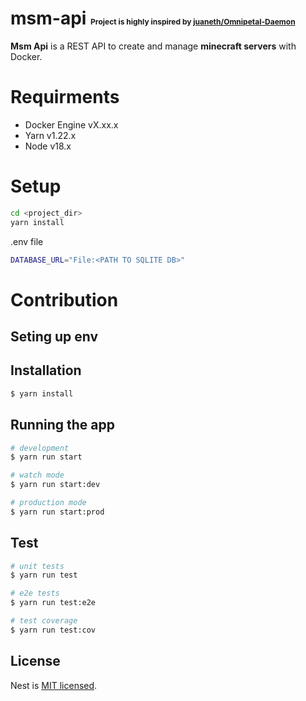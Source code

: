 # msm-api <span style="font-size:12px">Project is highly inspired by [juaneth/Omnipetal-Daemon](https://github.com/juaneth/Omnipetal-Daemon)</span>
**Msm Api** is a REST API to create and manage **minecraft servers** with Docker. 

# Requirments
- Docker Engine vX.xx.x
- Yarn v1.22.x
- Node v18.x

# Setup
```bash
cd <project_dir>
yarn install
```

.env file
```bash
DATABASE_URL="File:<PATH TO SQLITE DB>"

```

# Contribution

## Seting up env


## Installation

```bash
$ yarn install
```

## Running the app

```bash
# development
$ yarn run start

# watch mode
$ yarn run start:dev

# production mode
$ yarn run start:prod
```

## Test

```bash
# unit tests
$ yarn run test

# e2e tests
$ yarn run test:e2e

# test coverage
$ yarn run test:cov
```

## License

Nest is [MIT licensed](LICENSE).

